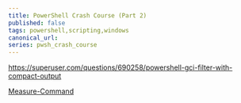 ```yaml
---
title: PowerShell Crash Course (Part 2)
published: false
tags: powershell,scripting,windows
canonical_url: 
series: pwsh_crash_course
---
```


https://superuser.com/questions/690258/powershell-gci-filter-with-compact-output

[Measure-Command](https://docs.microsoft.com/en-us/powershell/module/microsoft.powershell.utility/measure-command)